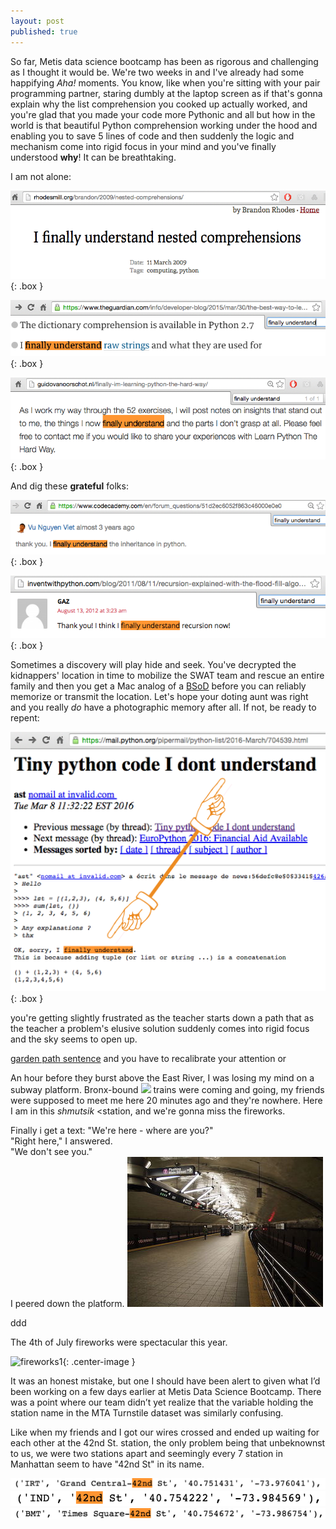 ```yaml
---
layout: post
published: true
---
```


<style type="text/css">
.box
{
  border-width: 2px;
  border-color: #000000;
  border-style:dashed;
  padding:1px;
  margin-left: auto;
  margin-right: auto;
}
.center-text
{
  text-align: center;
}
</style>

So far, Metis data science bootcamp has been as rigorous and challenging as I thought it would be. We're two weeks in and I've already had some happifying <i>Aha!</i> moments. You know, like when you're sitting with your pair programming partner, staring dumbly at the laptop screen as if that's gonna explain why the list comprehension you cooked up actually worked, and you're glad that you made your code more Pythonic and all but how in the world is that beautiful Python comprehension working under the hood and enabling you to save 5 lines of code and then suddenly the logic and mechanism come into rigid focus in your mind and you've finally understood <b>why</b>! It can be breathtaking. 

I am not alone:

![](/images/finally_5.png){: .box }

![](/images/finally_4.png){: .box }

![](/images/finally_6.png){: .box }

And dig these <b>grateful</b> folks:

![](/images/finally_1.png){: .box }

![](/images/finally_3.png){: .box }

Sometimes a discovery will play hide and seek. You've decrypted the kidnappers' location in time to mobilize the SWAT team and rescue an entire family and then you get a Mac analog of a [BSoD](https://en.wikipedia.org/wiki/Blue_Screen_of_Death) before you can reliably memorize or transmit the location. Let's hope your doting aunt was right and you really <i>do</i> have a photographic memory after all. If not, be ready to repent:

![](/images/finally_2.png){: .box }





you're getting slightly frustrated as the teacher starts down a path that  as the teacher  a problem's elusive solution suddenly comes into rigid focus and the sky seems to open up.

[garden path sentence](https://en.wikipedia.org/wiki/Garden_path_sentence) and you have to recalibrate your attention or 






An hour before they burst above the East River, I was losing my mind on a subway platform. Bronx-bound ![]("/images/NYCS-bull-trans-7.svg.png")  trains were coming and going, my friends were supposed to meet me here 20 minutes ago and they're nowhere. Here I am in this <i>shmutsik</i> <station, and we're gonna miss the fireworks. 

Finally i get a text:
"We're here - where are you?"  
"Right here," I answered.  
"We don't see you."  
I peered down the platform. <img src="/images/Grand_Central_Flushing_station.jpg">

ddd

<span class="center-text">The 4th of July fireworks were spectacular this year.</span>
 
![fireworks1](/images/fireworks.png){: .center-image }


It was an honest mistake, but one I should have been alert to given what I’d been working on a few days earlier at Metis Data Science Bootcamp. There was a point where our team didn’t yet realize that the variable holding the station name in the MTA Turnstile dataset was similarly confusing.

Like when my friends and I got our wires crossed and ended up waiting for each other at the 42nd St. station, the only problem being that unbeknownst to us, we were two stations apart and seemingly every 7 station in Manhattan seem to have "42nd St" in its name.

![](/images/gc42_in_data.png)
![](/images/ind_42nd_in_data.png)
![](/images/times_sq_in_data.png)
